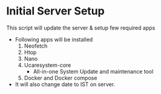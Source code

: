 # Initial Server Setup
This script will update the server & setup few required apps
  - Following apps will be installed
      1. Neofetch
      2. Htop
      3. Nano
      4. Ucaresystem-core
          - All-in-one System Update and maintenance tool
      5. Docker and Docker compose
  - It will also change date to IST on server.
